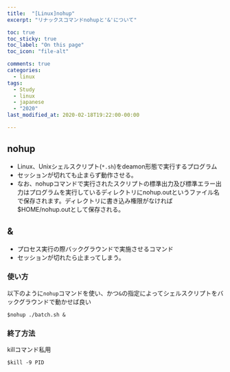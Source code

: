 ```yaml
---
title:  "[Linux]nohup"
excerpt: "リナックスコマンドnohupと'&'について"

toc: true
toc_sticky: true
toc_label: "On this page"
toc_icon: "file-alt"

comments: true
categories:
  - linux
tags:
  - Study
  - linux
  - japanese
  - "2020"
last_modified_at: 2020-02-18T19:22:00-00:00

---
```


## nohup

* Linux、Unixシェルスクリプト(`*.sh`)をdeamon形態で実行するプログラム
* セッションが切れても止まらず動作させる。
* なお、nohupコマンドで実行されたスクリプトの標準出力及び標準エラー出力はプログラムを実行しているディレクトリにnohup.outというファイル名で保存されます。ディレクトリに書き込み権限がなければ$HOME/nohup.outとして保存される。

## &

* プロセス実行の際バックグラウンドで実施させるコマンド
* セッションが切れたら止まってしまう。

### 使い方

以下のように`nohup`コマンドを使い、かつ`&`の指定によってシェルスクリプトをバックグラウンドで動かせば良い

```
$nohup ./batch.sh &
```

### 終了方法

killコマンド私用

```
$kill -9 PID
```

